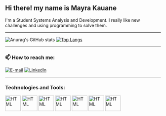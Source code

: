 ## Hi there! my name is Mayra Kauane 

I'm a Student Systems Analysis and Development. I really like new challenges and using programming to solve them.

<hr>

![Anurag's GitHub stats](https://github-readme-stats.vercel.app/api?username=Mayra-Kauane&show_icons=true&theme=tokyonight) [![Top Langs](https://github-readme-stats.vercel.app/api/top-langs/?username=Mayra-Kauane&layout=compact&theme=tokyonight)](https://github.com/anuraghazra/github-readme-stats)

<hr>

### 📫 How to reach me:
[![E-mail](https://img.shields.io/badge/Gmail-D14836?style=for-the-badge&logo=gmail&logoColor=white)](mailto:mayrakauane64@gmail.com)  [![LinkedIn](https://img.shields.io/badge/LinkedIn-0077B5?style=for-the-badge&logo=linkedin&logoColor=white)](https://www.linkedin.com/in/mayra-carvalho-865a32235/)

<hr>

### Technologies and Tools:

<div>
  <img align="center" alt="HTML" width="50" heigth="40" src="https://cdn.jsdelivr.net/gh/devicons/devicon/icons/html5/html5-original-wordmark.svg" >
  <img align="center" alt="HTML" width="50" heigth="40" src="https://cdn.jsdelivr.net/gh/devicons/devicon/icons/css3/css3-original-wordmark.svg" >
  <img align="center" alt="HTML" width="50" heigth="40" src="https://cdn.jsdelivr.net/gh/devicons/devicon/icons/javascript/javascript-original.svg" >
  <img align="center" alt="HTML" width="50" heigth="40" src="https://cdn.jsdelivr.net/gh/devicons/devicon/icons/python/python-original-wordmark.svg" >
  <img align="center" alt="HTML" width="50" heigth="40" src="https://cdn.jsdelivr.net/gh/devicons/devicon/icons/wordpress/wordpress-original.svg" >
  <img align="center" alt="HTML" width="50" heigth="40" src="https://cdn.jsdelivr.net/gh/devicons/devicon/icons/nodejs/nodejs-original-wordmark.svg" >
  <img align="center" alt="HTML" width="50" heigth="40" src="https://cdn.jsdelivr.net/gh/devicons/devicon/icons/git/git-original-wordmark.svg" >
</div>
